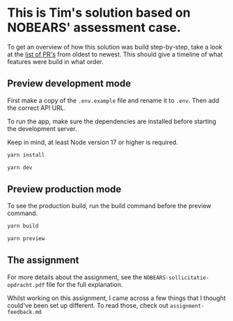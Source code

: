 # This is Tim's solution based on NOBEARS' assessment case.

To get an overview of how this solution was build step-by-step, take a look at the [list of PR's][1] from oldest to newest.
This should give a timeline of what features were build in what order.

## Preview development mode

First make a copy of the `.env.example` file and rename it to `.env`. Then add the correct API URL.

To run the app, make sure the dependencies are installed before starting the development server.

Keep in mind, at least Node version 17 or higher is required.

```bash
yarn install

yarn dev
```

## Preview production mode

To see the production build, run the build command before the preview command.

```bash
yarn build

yarn preview
```

## The assignment

For more details about the assignment, see the ``NOBEARS-sollicitatie-opdracht.pdf`` file for the full explanation.

Whilst working on this assignment, I came across a few things that I thought could've been set up different. To read those, check out `assignment-feedback.md`


[1]: https://github.com/TimDirks/NOBEARS-assessment/pulls?q=is%3Apr+is%3Aclosed+sort%3Acreated-asc
